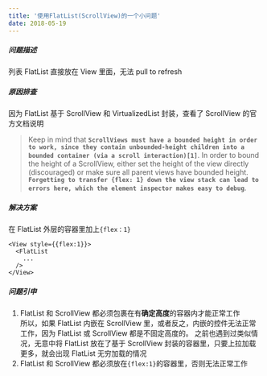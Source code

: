 ```yaml
---
title: '使用FlatList(ScrollView)的一个小问题'
date: 2018-05-19
---
```


##### 问题描述

列表 FlatList 直接放在 View 里面，无法 pull to refresh

##### 原因排查

因为 FlatList 基于 ScrollView 和 VirtualizedList 封装，查看了 ScrollView 的官方文档说明

> Keep in mind that **`ScrollViews must have a bounded height in order to work, since they contain unbounded-height children into a bounded container (via a scroll interaction)[1]`**.
> In order to bound the height of a ScrollView, either set the height of the view directly (discouraged)
> or make sure all parent views have bounded height. **`Forgetting to transfer {flex: 1} down the view stack can lead to errors here, which the element inspector makes easy to debug`**.

##### 解决方案

在 FlatList 外层的容器里加上`{flex：1}`

```JSX
<View style={{flex:1}}>
  <FlatList
    ...
  />
</View>
```

##### 问题引申

1. FlatList 和 ScrollView 都必须包裹在有**确定高度**的容器内才能正常工作  
   所以，如果 FlatList 内嵌在 ScrollView 里，或者反之，内嵌的控件无法正常工作，因为 FlatList 或 ScrollView 都是不固定高度的。
   之前也遇到过类似情况，无意中将 FlatList 放在了基于 ScrollView 封装的容器里，只要上拉加载更多，就会出现 FlatList 无穷加载的情况
2. FlatList 和 ScrollView 都必须放在`{flex:1}`的容器里，否则无法正常工作
